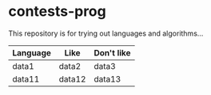 # contests-prog
This repository is for trying out languages and algorithms...

|Language |Like  | Don't like|
--- | --- | ---|
|data1|data2|data3|
|data11|data12|data13|
